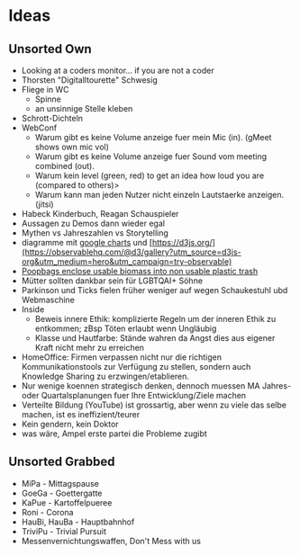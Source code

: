 # Ideas

## Unsorted Own
- Looking at a coders monitor... if you are not a coder
- Thorsten "Digitalltourette" Schwesig
- Fliege in WC
  - Spinne
  - an unsinnige Stelle kleben
- Schrott-Dichteln
- WebConf
  - Warum gibt es keine Volume anzeige fuer mein Mic (in). (gMeet shows own mic vol)
  - Warum gibt es keine Volume anzeige fuer Sound vom meeting combined (out).
  - Warum kein level (green, red) to get an idea how loud you are (compared to others)>
  - Warum kann man jeden Nutzer nicht einzeln Lautstaerke anzeigen. (jitsi)
- Habeck Kinderbuch, Reagan Schauspieler
- Aussagen zu Demos dann wieder egal
- Mythen vs Jahreszahlen vs Storytelling
- diagramme mit [google charts](https://developers.google.com/chart/interactive/docs/gallery) und [https://d3js.org/](https://observablehq.com/@d3/gallery?utm_source=d3js-org&utm_medium=hero&utm_campaign=try-observable)
- [Poopbags enclose usable biomass into non usable plastic trash](https://www.dogs4friends.de/gassibeutel/hundekotbeutel/bio-gassibeutel-auf-der-rolle-biologisch-abbaubar-von-sustainable-people?gad_source=1&gclid=EAIaIQobChMIqKPwquulhAMV75eDBx0BtQAOEAAYASAAEgJaFvD_BwE)
- Mütter sollten dankbar sein für LGBTQAI+ Söhne
- Parkinson und Ticks fielen früher weniger auf wegen Schaukestuhl ubd Webmaschine
- Inside
  - Beweis innere Ethik: komplizierte Regeln um der inneren Ethik zu entkommen; zBsp Töten erlaubt wenn Ungläubig
  - Klasse und Hautfarbe: Stände wahren da Angst dies aus eigener Kraft nicht mehr zu erreichen
- HomeOffice: Firmen verpassen nicht nur die richtigen Kommunikationstools zur Verfügung zu stellen, sondern auch Knowledge Sharing zu erzwingen/etablieren.
- Nur wenige koennen strategisch denken, dennoch muessen MA Jahres- oder Quartalsplanungen fuer Ihre Entwicklung/Ziele machen
- Verteilte Bildung (YouTube) ist grossartig, aber wenn zu viele das selbe machen, ist es ineffizient/teurer
- Kein gendern, kein Doktor
- was wäre, Ampel erste partei die Probleme zugibt

## Unsorted Grabbed
- MiPa - Mittagspause
- GoeGa - Goettergatte
- KaPue - Kartoffelpueree
- Roni - Corona
- HauBi, HauBa - Hauptbahnhof
- TriviPu - Trivial Pursuit
- Messenvernichtungswaffen, Don't Mess with us

